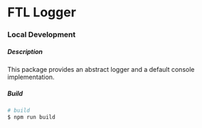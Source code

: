 # FTL Logger

### Local Development

##### Description

This package provides an abstract logger and a default console implementation.

##### Build

```zsh
# build
$ npm run build
```
